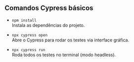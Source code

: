 ## Comandos Cypress básicos

- `npm install`  
  Instala as dependências do projeto.

- `npx cypress open`  
  Abre o Cypress para rodar os testes via interface gráfica.

- `npx cypress run`  
  Roda todos os testes no terminal (modo headless).
